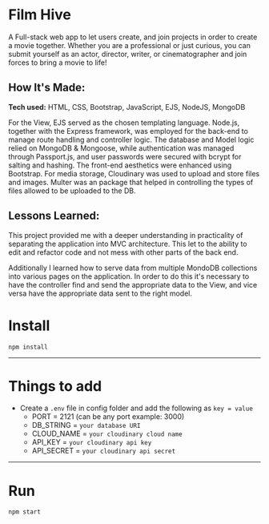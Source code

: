 # Film Hive 
A Full-stack web app to let users create, and join projects in order to create a movie together. Whether you are a professional or just curious, you can submit yourself as an actor, director, writer, or cinematographer and join forces to bring a movie to life!

## How It's Made:

**Tech used:** HTML, CSS, Bootstrap, JavaScript, EJS, NodeJS, MongoDB

For the View, EJS served as the chosen templating language. Node.js, together with the Express framework, was employed for the back-end to manage route handling and controller logic. The database and Model logic relied on MongoDB & Mongoose, while authentication was managed through Passport.js, and user passwords were secured with bcrypt for salting and hashing. The front-end aesthetics were enhanced using Bootstrap. For media storage, Cloudinary was used to upload and store files and images. Multer was an package that helped in controlling the types of files allowed to be uploaded to the DB.

## Lessons Learned:

This project provided me with a deeper understanding in practicality of separating the application into MVC architecture. This let to the ability to edit and refactor code and not mess with other parts of the back end.

Additionally I learned how to serve data from multiple MondoDB collections into various pages on the application. In order to do this it's necessary to have the controller find and send the appropriate data to the View, and vice versa have the appropriate data sent to the right model.

# Install

`npm install`

---

# Things to add

- Create a `.env` file in config folder and add the following as `key = value`
  - PORT = 2121 (can be any port example: 3000)
  - DB_STRING = `your database URI`
  - CLOUD_NAME = `your cloudinary cloud name`
  - API_KEY = `your cloudinary api key`
  - API_SECRET = `your cloudinary api secret`

---

# Run

`npm start`



